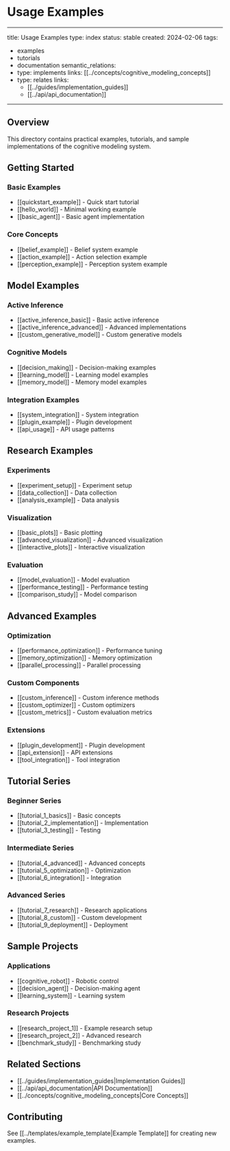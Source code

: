 # Usage Examples

---
title: Usage Examples
type: index
status: stable
created: 2024-02-06
tags:
  - examples
  - tutorials
  - documentation
semantic_relations:
  - type: implements
    links: [[../concepts/cognitive_modeling_concepts]]
  - type: relates
    links:
      - [[../guides/implementation_guides]]
      - [[../api/api_documentation]]
---

## Overview
This directory contains practical examples, tutorials, and sample implementations of the cognitive modeling system.

## Getting Started

### Basic Examples
- [[quickstart_example]] - Quick start tutorial
- [[hello_world]] - Minimal working example
- [[basic_agent]] - Basic agent implementation

### Core Concepts
- [[belief_example]] - Belief system example
- [[action_example]] - Action selection example
- [[perception_example]] - Perception system example

## Model Examples

### Active Inference
- [[active_inference_basic]] - Basic active inference
- [[active_inference_advanced]] - Advanced implementations
- [[custom_generative_model]] - Custom generative models

### Cognitive Models
- [[decision_making]] - Decision-making examples
- [[learning_model]] - Learning model examples
- [[memory_model]] - Memory model examples

### Integration Examples
- [[system_integration]] - System integration
- [[plugin_example]] - Plugin development
- [[api_usage]] - API usage patterns

## Research Examples

### Experiments
- [[experiment_setup]] - Experiment setup
- [[data_collection]] - Data collection
- [[analysis_example]] - Data analysis

### Visualization
- [[basic_plots]] - Basic plotting
- [[advanced_visualization]] - Advanced visualization
- [[interactive_plots]] - Interactive visualization

### Evaluation
- [[model_evaluation]] - Model evaluation
- [[performance_testing]] - Performance testing
- [[comparison_study]] - Model comparison

## Advanced Examples

### Optimization
- [[performance_optimization]] - Performance tuning
- [[memory_optimization]] - Memory optimization
- [[parallel_processing]] - Parallel processing

### Custom Components
- [[custom_inference]] - Custom inference methods
- [[custom_optimizer]] - Custom optimizers
- [[custom_metrics]] - Custom evaluation metrics

### Extensions
- [[plugin_development]] - Plugin development
- [[api_extension]] - API extensions
- [[tool_integration]] - Tool integration

## Tutorial Series

### Beginner Series
- [[tutorial_1_basics]] - Basic concepts
- [[tutorial_2_implementation]] - Implementation
- [[tutorial_3_testing]] - Testing

### Intermediate Series
- [[tutorial_4_advanced]] - Advanced concepts
- [[tutorial_5_optimization]] - Optimization
- [[tutorial_6_integration]] - Integration

### Advanced Series
- [[tutorial_7_research]] - Research applications
- [[tutorial_8_custom]] - Custom development
- [[tutorial_9_deployment]] - Deployment

## Sample Projects

### Applications
- [[cognitive_robot]] - Robotic control
- [[decision_agent]] - Decision-making agent
- [[learning_system]] - Learning system

### Research Projects
- [[research_project_1]] - Example research setup
- [[research_project_2]] - Advanced research
- [[benchmark_study]] - Benchmarking study

## Related Sections
- [[../guides/implementation_guides|Implementation Guides]]
- [[../api/api_documentation|API Documentation]]
- [[../concepts/cognitive_modeling_concepts|Core Concepts]]

## Contributing
See [[../templates/example_template|Example Template]] for creating new examples. 